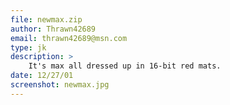 ```yaml
---
file: newmax.zip
author: Thrawn42689
email: thrawn42689@msn.com
type: jk
description: >
    It's max all dressed up in 16-bit red mats.
date: 12/27/01
screenshot: newmax.jpg
---
```

